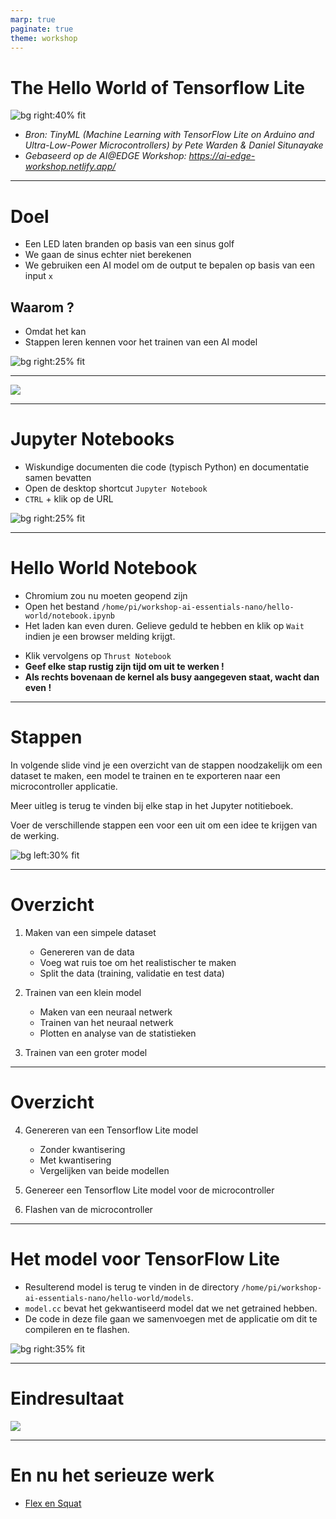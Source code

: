 ```yaml
---
marp: true
paginate: true
theme: workshop
---
```


# <!-- fit --> The Hello World of Tensorflow Lite

![bg right:40% fit](./img/helloworld.jpg)

- *Bron: TinyML (Machine Learning with TensorFlow Lite on Arduino and Ultra-Low-Power Microcontrollers) by Pete Warden & Daniel Situnayake*
- *Gebaseerd op de AI@EDGE Workshop: https://ai-edge-workshop.netlify.app/*

---

# Doel

- Een LED laten branden op basis van een sinus golf
- We gaan de sinus echter niet berekenen
- We gebruiken een AI model om de output te bepalen op basis van een input `x`

## Waarom ?

- Omdat het kan
- Stappen leren kennen voor het trainen van een AI model

![bg right:25% fit](./img/goal.jpg)

---

![](./img/sine.svg)

---

# Jupyter Notebooks

- Wiskundige documenten die code (typisch Python) en documentatie samen bevatten
- Open de desktop shortcut `Jupyter Notebook`
- `CTRL` + klik op de URL

![bg right:25% fit](./img/jupyter.png)

---

# Hello World Notebook

- Chromium zou nu moeten geopend zijn
- Open het bestand `/home/pi/workshop-ai-essentials-nano/hello-world/notebook.ipynb`
- Het laden kan even duren. Gelieve geduld te hebben en klik op `Wait` indien je een browser melding krijgt.
<!-- - Klik vervolgens op `Kernel => Restart & Clear Output` -->
- Klik vervolgens op `Thrust Notebook`
- **Geef elke stap rustig zijn tijd om uit te werken !**
- **Als rechts bovenaan de kernel als busy aangegeven staat, wacht dan even !**

---

# Stappen

In volgende slide vind je een overzicht van de stappen noodzakelijk om een dataset te maken, een model te trainen en te exporteren naar een microcontroller applicatie.

Meer uitleg is terug te vinden bij elke stap in het Jupyter notitieboek.

Voer de verschillende stappen een voor een uit om een idee te krijgen van de werking.

![bg left:30% fit](./img/steps.jpg)

---

# Overzicht

1. Maken van een simpele dataset
   - Genereren van de data
   - Voeg wat ruis toe om het realistischer te maken
   - Split the data (training, validatie en test data)

2. Trainen van een klein model
   - Maken van een neuraal netwerk
   - Trainen van het neuraal netwerk
   - Plotten en analyse van de statistieken

3. Trainen van een groter model

---

# Overzicht

4. Genereren van een Tensorflow Lite model
   - Zonder kwantisering
   - Met kwantisering
   - Vergelijken van beide modellen

5. Genereer een Tensorflow Lite model voor de microcontroller
6. Flashen van de microcontroller

---

# Het model voor TensorFlow Lite

- Resulterend model is terug te vinden in de directory `/home/pi/workshop-ai-essentials-nano/hello-world/models`.
- `model.cc` bevat het gekwantiseerd model dat we net getrained hebben.
- De code in deze file gaan we samenvoegen met de applicatie om dit te compileren en te flashen.

![bg right:35% fit](./img/succes.jpg)


---

# Eindresultaat

![](./img/nano-ble-sinus-ai.png)

---

# En nu het serieuze werk

- [Flex en Squat](./flex_squat.html)
